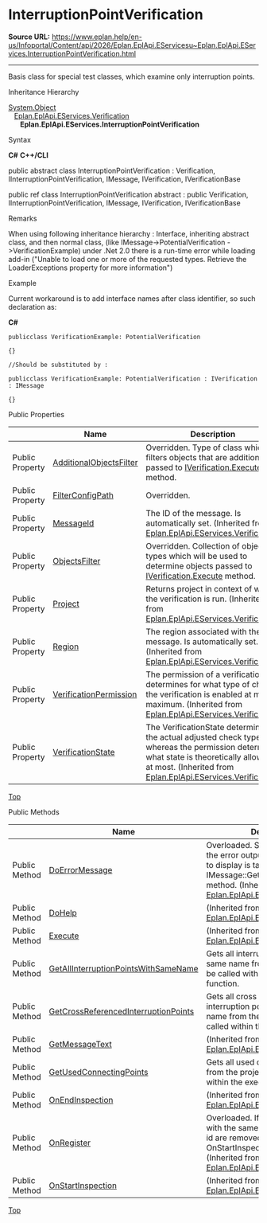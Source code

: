 # InterruptionPointVerification

**Source URL:** https://www.eplan.help/en-us/Infoportal/Content/api/2026/Eplan.EplApi.EServicesu~Eplan.EplApi.EServices.InterruptionPointVerification.html

---

Basis class for special test classes, which examine only interruption points.

Inheritance Hierarchy

[System.Object](#)  
   [Eplan.EplApi.EServices.Verification](Eplan.EplApi.EServicesu~Eplan.EplApi.EServices.Verification.html)  
      **Eplan.EplApi.EServices.InterruptionPointVerification**

Syntax

**C#**
**C++/CLI**


public abstract class InterruptionPointVerification : Verification, IInterruptionPointVerification, IMessage, IVerification, IVerificationBase

public ref class InterruptionPointVerification abstract : public Verification, IInterruptionPointVerification, IMessage, IVerification, IVerificationBase


Remarks

When using following inheritance hierarchy : Interface, inheriting abstract class, and then normal class, (like IMessage-\>PotentialVerification -\>VerificationExample) under .Net 2.0 there is a run-time error while loading add-in ("Unable to load one or more of the requested types. Retrieve the LoaderExceptions property for more information")

Example

Current workaround is to add interface names after class identifier, so such declaration as:

**C#**

```
publicclass VerificationExample: PotentialVerification

{}

//Should be substituted by :

publicclass VerificationExample: PotentialVerification : IVerification : IMessage

{}
```

Public Properties

|  | Name | Description |
| --- | --- | --- |
| Public Property | [AdditionalObjectsFilter](Eplan.EplApi.EServicesu~Eplan.EplApi.EServices.InterruptionPointVerification~AdditionalObjectsFilter.html) | Overridden. Type of class which filters objects that are additionally passed to [IVerification.Execute](Eplan.EplApi.EServicesu~Eplan.EplApi.EServices.IVerification~Execute.html) method. |
| Public Property | [FilterConfigPath](Eplan.EplApi.EServicesu~Eplan.EplApi.EServices.InterruptionPointVerification~FilterConfigPath.html) | Overridden. |
| Public Property | [MessageId](Eplan.EplApi.EServicesu~Eplan.EplApi.EServices.Verification~MessageId.html) | The ID of the message. Is automatically set. (Inherited from [Eplan.EplApi.EServices.Verification](Eplan.EplApi.EServicesu~Eplan.EplApi.EServices.Verification.html)) |
| Public Property | [ObjectsFilter](Eplan.EplApi.EServicesu~Eplan.EplApi.EServices.InterruptionPointVerification~ObjectsFilter.html) | Overridden. Collection of objects types which will be used to determine objects passed to [IVerification.Execute](Eplan.EplApi.EServicesu~Eplan.EplApi.EServices.IVerification~Execute.html) method. |
| Public Property | [Project](Eplan.EplApi.EServicesu~Eplan.EplApi.EServices.Verification~Project.html) | Returns project in context of which the verification is run. (Inherited from [Eplan.EplApi.EServices.Verification](Eplan.EplApi.EServicesu~Eplan.EplApi.EServices.Verification.html)) |
| Public Property | [Region](Eplan.EplApi.EServicesu~Eplan.EplApi.EServices.Verification~Region.html) | The region associated with the message. Is automatically set. (Inherited from [Eplan.EplApi.EServices.Verification](Eplan.EplApi.EServicesu~Eplan.EplApi.EServices.Verification.html)) |
| Public Property | [VerificationPermission](Eplan.EplApi.EServicesu~Eplan.EplApi.EServices.Verification~VerificationPermission.html) | The permission of a verification determines for what type of check the verification is enabled at most/ maximum. (Inherited from [Eplan.EplApi.EServices.Verification](Eplan.EplApi.EServicesu~Eplan.EplApi.EServices.Verification.html)) |
| Public Property | [VerificationState](Eplan.EplApi.EServicesu~Eplan.EplApi.EServices.Verification~VerificationState.html) | The VerificationState determines the actual adjusted check type whereas the permission determines what state is theoretically allowed at most. (Inherited from [Eplan.EplApi.EServices.Verification](Eplan.EplApi.EServicesu~Eplan.EplApi.EServices.Verification.html)) |

[Top](#top)

Public Methods

|  | Name | Description |
| --- | --- | --- |
| Public Method | [DoErrorMessage](Eplan.EplApi.EServicesu~Eplan.EplApi.EServices.Verification~DoErrorMessage.html) | Overloaded. Service function for the error output during a test. Text to display is taken from correct IMessage::GetMessageText method. (Inherited from [Eplan.EplApi.EServices.Verification](Eplan.EplApi.EServicesu~Eplan.EplApi.EServices.Verification.html)) |
| Public Method | [DoHelp](Eplan.EplApi.EServicesu~Eplan.EplApi.EServices.Verification~DoHelp.html) | (Inherited from [Eplan.EplApi.EServices.Verification](Eplan.EplApi.EServicesu~Eplan.EplApi.EServices.Verification.html)) |
| Public Method | [Execute](Eplan.EplApi.EServicesu~Eplan.EplApi.EServices.Verification~Execute.html) | (Inherited from [Eplan.EplApi.EServices.Verification](Eplan.EplApi.EServicesu~Eplan.EplApi.EServices.Verification.html)) |
| Public Method | [GetAllInterruptionPointsWithSameName](Eplan.EplApi.EServicesu~Eplan.EplApi.EServices.InterruptionPointVerification~GetAllInterruptionPointsWithSameName.html) | Gets all interruption points with the same name from the project. Can be called within the execute function. |
| Public Method | [GetCrossReferencedInterruptionPoints](Eplan.EplApi.EServicesu~Eplan.EplApi.EServices.InterruptionPointVerification~GetCrossReferencedInterruptionPoints.html) | Gets all cross reference interruption points with the same name from the project. Can be called within the execute function. |
| Public Method | [GetMessageText](Eplan.EplApi.EServicesu~Eplan.EplApi.EServices.Verification~GetMessageText.html) | (Inherited from [Eplan.EplApi.EServices.Verification](Eplan.EplApi.EServicesu~Eplan.EplApi.EServices.Verification.html)) |
| Public Method | [GetUsedConnectingPoints](Eplan.EplApi.EServicesu~Eplan.EplApi.EServices.InterruptionPointVerification~GetUsedConnectingPoints.html) | Gets all used connection points from the project. Can be called within the execute function. |
| Public Method | [OnEndInspection](Eplan.EplApi.EServicesu~Eplan.EplApi.EServices.Verification~OnEndInspection.html) | (Inherited from [Eplan.EplApi.EServices.Verification](Eplan.EplApi.EServicesu~Eplan.EplApi.EServices.Verification.html)) |
| Public Method | [OnRegister](Eplan.EplApi.EServicesu~Eplan.EplApi.EServices.Verification~OnRegister.html) | Overloaded. If true, all messages with the same region and message id are removed after OnStartInspection is called. (Inherited from [Eplan.EplApi.EServices.Verification](Eplan.EplApi.EServicesu~Eplan.EplApi.EServices.Verification.html)) |
| Public Method | [OnStartInspection](Eplan.EplApi.EServicesu~Eplan.EplApi.EServices.Verification~OnStartInspection.html) | (Inherited from [Eplan.EplApi.EServices.Verification](Eplan.EplApi.EServicesu~Eplan.EplApi.EServices.Verification.html)) |

[Top](#top)
